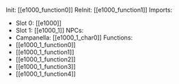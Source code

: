 Init: [[e1000_function0]]
ReInit: [[e1000_function1]]
Imports:
- Slot 0: [[e1000]]
- Slot 1: [[e1000_1]]
NPCs:
- Campanella: [[e1000_1_char0]]
Functions:
- [[e1000_1_function0]]
- [[e1000_1_function1]]
- [[e1000_1_function2]]
- [[e1000_1_function3]]
- [[e1000_1_function4]]
